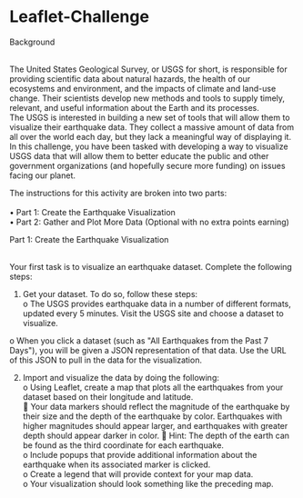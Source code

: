 # Leaflet-Challenge

Background<br><br>

The United States Geological Survey, or USGS for short, is responsible for providing scientific data about natural hazards, the health of our ecosystems and environment, and the impacts of climate and land-use change. Their scientists develop new methods and tools to supply timely, relevant, and useful information about the Earth and its processes.<br>
The USGS is interested in building a new set of tools that will allow them to visualize their earthquake data. They collect a massive amount of data from all over the world each day, but they lack a meaningful way of displaying it. In this challenge, you have been tasked with developing a way to visualize USGS data that will allow them to better educate the public and other government organizations (and hopefully secure more funding) on issues facing our planet.<br>

The instructions for this activity are broken into two parts:<br><br>
•	Part 1: Create the Earthquake Visualization<br>
•	Part 2: Gather and Plot More Data (Optional with no extra points earning)<br>

Part 1: Create the Earthquake Visualization<br><br>
 
Your first task is to visualize an earthquake dataset. Complete the following steps:<br>
1.	Get your dataset. To do so, follow these steps:<br>
o	The USGS provides earthquake data in a number of different formats, updated every 5 minutes. Visit the USGS site and choose a dataset to visualize.<br>
 
o	When you click a dataset (such as "All Earthquakes from the Past 7 Days"), you will be given a JSON representation of that data. Use the URL of this JSON to pull in the data for the visualization.<br>
 
2.	Import and visualize the data by doing the following:<br>
o	Using Leaflet, create a map that plots all the earthquakes from your dataset based on their longitude and latitude.<br>
	Your data markers should reflect the magnitude of the earthquake by their size and the depth of the earthquake by color. Earthquakes with higher magnitudes should appear larger, and earthquakes with greater depth should appear darker in color.
	Hint: The depth of the earth can be found as the third coordinate for each earthquake.<br>
o	Include popups that provide additional information about the earthquake when its associated marker is clicked.<br>
o	Create a legend that will provide context for your map data.<br>
o	Your visualization should look something like the preceding map.<br>
